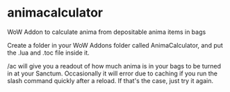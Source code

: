 # animacalculator
WoW Addon to calculate anima from depositable anima items in bags

Create a folder in your WoW Addons folder called AnimaCalculator, and put the .lua and .toc file inside it.

/ac will give you a readout of how much anima is in your bags to be turned in at your Sanctum.  Occasionally it will error due to caching if you run the slash command quickly after a reload.  If that's the case, just try it again.
